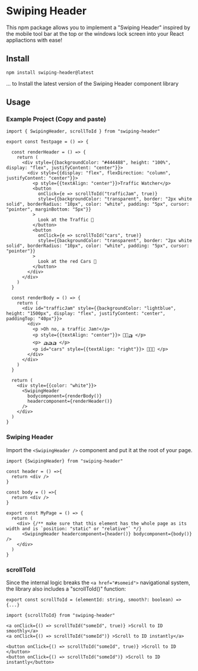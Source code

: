 # Swiping Header

This npm package allows you to implement a "Swiping Header" inspired by the mobile tool bar at the top or the windows lock screen into your React appliactions with ease!

## Install

``` 
npm install swiping-header@latest 
```

... to Install the latest version of the Swiping Header component library

## Usage

### Example Project (Copy and paste)

```
import { SwipingHeader, scrollToId } from "swiping-header"

export const Testpage = () => {

  const renderHeader = () => {
    return (
      <div style={{backgroundColor: "#444488", height: "100%", display: "flex", justifyContent: "center"}}>
        <div style={{display: "flex", flexDirection: "column", justifyContent: "center"}}>
          <p style={{textAlign: "center"}}>Traffic Watcher</p>
          <button 
            onClick={e => scrollToId("trafficJam", true)}
            style={{backgroundColor: "transparent", border: "2px white solid", borderRadius: "10px", color: "white", padding: "5px", cursor: "pointer", marginBottom: "5px"}}
          >
            Look at the Traffic 👀
          </button>
          <button 
            onClick={e => scrollToId("cars", true)}
            style={{backgroundColor: "transparent", border: "2px white solid", borderRadius: "10px", color: "white", padding: "5px", cursor: "pointer"}}
          >
            Look at the red Cars 👀
          </button>
        </div>
      </div>
    )
  }

  const renderBody = () => {
    return (
      <div id="trafficJam" style={{backgroundColor: "lightblue", height: "1500px", display: "flex", justifyContent: "center", paddingTop: "40px"}}>
        <div>
          <p >Oh no, a traffic Jam!</p>
          <p style={{textAlign: "center"}}> 🚕🚗🛺 </p>
          <p> 🛺🛺🛺 </p>
          <p id="cars" style={{textAlign: "right"}}> 🚗🚗🚗 </p>
        </div>
      </div>
    )
  }

  return (
    <div style={{color: "white"}}>
      <SwipingHeader 
        bodycomponent={renderBody()} 
        headercomponent={renderHeader()} 
      />
    </div>
  )
}
```

### Swiping Header

Import the ```<SwipingHeader />``` component and put it at the root of your page.

```
import {SwipingHeader} from "swiping-header"

const header = () =>{
  return <div />
}

const body = () =>{
  return <div />
}

export const MyPage = () => {
  return (
    <div> {/** make sure that this element has the whole page as its width and is `position: "static" or "relative"` */}
      <SwipingHeader headercomponent={header()} bodycomponent={body()} />
    </div>
  )
}
```
### scrollToId

Since the internal logic breaks the ```<a href="#someid">``` navigational system, the library also includes a "scrollToId()" function:
```
export const scrollToId = (elementId: string, smooth?: boolean) => {...}
```
```
import {scrollToId} from "swiping-header"

<a onClick={() => scrollToId("someId", true)} >Scroll to ID smoothly</a>
<a onClick={() => scrollToId("someId")} >Scroll to ID instantly</a>

<button onClick={() => scrollToId("someId", true)} >Scroll to ID </button>
<button onClick={() => scrollToId("someId")} >Scroll to ID instantly</button>
```